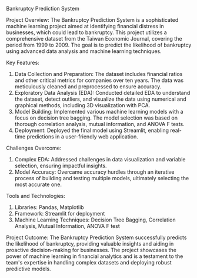Bankruptcy Prediction System

Project Overview:
The Bankruptcy Prediction System is a sophisticated machine learning project aimed at identifying financial distress in businesses, which could lead to bankruptcy. This project utilizes a comprehensive dataset from the Taiwan Economic Journal, covering the period from 1999 to 2009. The goal is to predict the likelihood of bankruptcy using advanced data analysis and machine learning techniques.

Key Features:
1. Data Collection and Preparation: The dataset includes financial ratios and other critical metrics for companies over ten years. The data was meticulously cleaned and preprocessed to ensure accuracy.
2. Exploratory Data Analysis (EDA): Conducted detailed EDA to understand the dataset, detect outliers, and visualize the data using numerical and graphical methods, including 3D visualization with PCA.
3. Model Building: Implemented various machine learning models with a focus on decision tree bagging. The model selection was based on thorough correlation analysis, mutual information, and ANOVA F tests.
4. Deployment: Deployed the final model using Streamlit, enabling real-time predictions in a user-friendly web application.

Challenges Overcome:
1. Complex EDA: Addressed challenges in data visualization and variable selection, ensuring impactful insights.
2. Model Accuracy: Overcame accuracy hurdles through an iterative process of building and testing multiple models,
ultimately selecting the most accurate one.

Tools and Technologies:
1. Libraries: Pandas, Matplotlib
2. Framework: Streamlit for deployment
3. Machine Learning Techniques: Decision Tree Bagging, Correlation Analysis, Mutual Information, ANOVA F test

Project Outcome:
The Bankruptcy Prediction System successfully predicts the likelihood of bankruptcy, providing valuable insights and aiding in proactive decision-making for businesses. The project showcases the power of machine learning in financial analytics and is a testament to the team's expertise in handling complex datasets and deploying robust predictive models.

